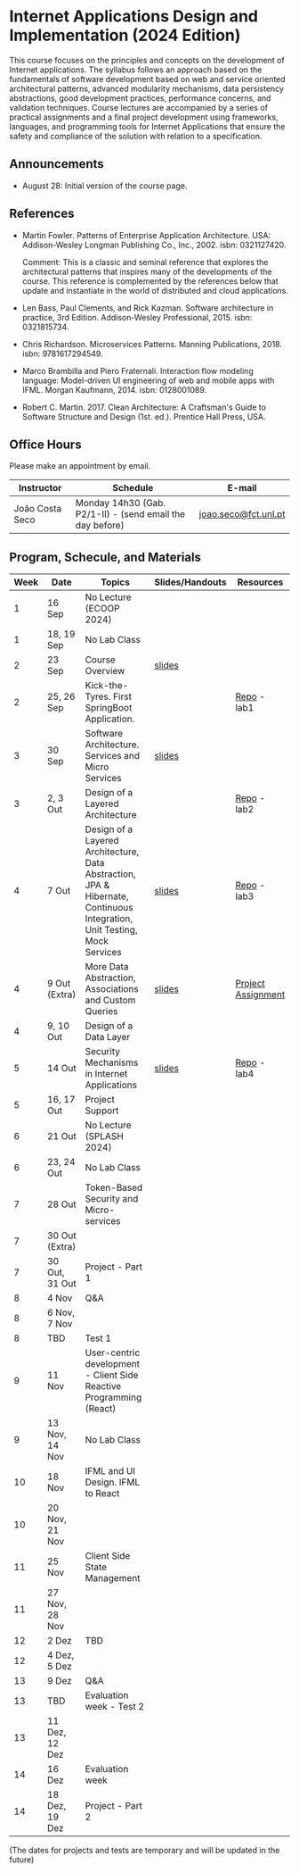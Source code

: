 # Internet Applications Design and Implementation (2024 Edition)

This course focuses on the principles and concepts on the development of Internet applications. The syllabus follows an approach based on the fundamentals of software development based on web and service oriented architectural patterns, advanced modularity mechanisms, data persistency abstractions, good development practices, performance concerns, and validation techniques. Course lectures are accompanied by a series of practical assignments and a final project development using frameworks, languages, and programming tools for Internet Applications that ensure the safety and compliance of the solution with relation to a specification.

## Announcements

* August 28: Initial version of the course page.

## References

- Martin Fowler. Patterns of Enterprise Application Architecture. USA: Addison-Wesley Longman Publishing Co., Inc., 2002. isbn: 0321127420.

    Comment: This is a classic and seminal reference that explores the architectural patterns that inspires many of the developments of the course. This reference is complemented by the references below that update and instantiate in the world of distributed and cloud applications.

- Len Bass, Paul Clements, and Rick Kazman. Software architecture in practice, 3rd Edition. Addison-Wesley Professional, 2015. isbn: 0321815734.

- Chris Richardson. Microservices Patterns. Manning Publications, 2018. isbn: 9781617294549.

- Marco Brambilla and Piero Fraternali. Interaction flow modeling language: Model-driven UI engineering of web and mobile apps with IFML. Morgan Kaufmann, 2014. isbn: 0128001089.

- Robert C. Martin. 2017. Clean Architecture: A Craftsman's Guide to Software Structure and Design (1st. ed.). Prentice Hall Press, USA. 

## Office Hours

Please make an appointment by email.

| Instructor | Schedule | E-mail |
| -------- | -------- | -------- |
| João Costa Seco | Monday 14h30 (Gab. P2/1-II) - (send email the day before) | joao.seco@fct.unl.pt |

## Program, Schecule, and Materials


| Week | Date | Topics | Slides/Handouts | Resources |
| -------- | -------- | -------- | -------- | -------- |
| 1  | 16 Sep   | No Lecture (ECOOP 2024) |   
| 1  | 18, 19 Sep   | No Lab Class |    |
| 2  | 23 Sep   | Course Overview  | [slides](slides/IADI%20slides%202024%20-%201.pdf) 
| 2  | 25, 26 Sep   | Kick-the-Tyres. First SpringBoot Application. |  | [Repo](https://github.com/IADI-2024/IADI-2024.github.io) - lab1
| 3  | 30 Sep   | Software Architecture. Services and Micro Services | [slides](slides/IADI%20slides%202024%20-%202.pdf) |  |
| 3  | 2, 3 Out   | Design of a Layered Architecture |  | [Repo](https://github.com/IADI-2024/IADI-2024.github.io) - lab2 |
| 4  | 7 Out   | Design of a Layered Architecture, Data Abstraction, JPA & Hibernate, Continuous Integration, Unit Testing, Mock Services | [slides](slides/IADI%20slides%202024%20-%203.pdf) | [Repo](https://github.com/IADI-2024/IADI-2024.github.io) - lab3
| 4  | 9 Out (Extra) | More Data Abstraction, Associations and Custom Queries | [slides](slides/IADI%20slides%202024%20-%204.pdf) | [Project Assignment](project/assignment.md)
| 4  | 9, 10 Out   | Design of a Data Layer | 
| 5  | 14 Out   | Security Mechanisms in Internet Applications | [slides](slides/IADI%20slides%202024%20-%205.pdf) | [Repo](https://github.com/IADI-2024/IADI-2024.github.io) - lab4
| 5  | 16, 17 Out   | Project Support | | 
| 6  | 21 Out   | No Lecture (SPLASH 2024) | 
| 6  | 23, 24 Out   | No Lab Class | 
| 7  | 28 Out   | Token-Based Security and Micro-services |
| 7  | 30 Out (Extra)   |  |
| 7  | 30 Out, 31 Out | Project - Part 1 |
| 8  | 4 Nov   |  Q&A  |
| 8  | 6 Nov, 7 Nov   |  |
| 8  | TBD  | Test 1 |
| 9  | 11 Nov   | User-centric development - Client Side Reactive Programming (React) |
| 9  | 13 Nov, 14 Nov   | No Lab Class  |
| 10  | 18 Nov  | IFML and UI Design. IFML to React |
| 10  | 20 Nov, 21 Nov   |  |
| 11  | 25 Nov   | Client Side State Management |
| 11  | 27 Nov, 28 Nov   |  |
| 12  | 2 Dez   | TBD |
| 12  | 4 Dez, 5 Dez   |  |
| 13  | 9 Dez   |  Q&A 
| 13  | TBD | Evaluation week - Test 2
| 13  | 11 Dez, 12 Dez   |  |
| 14  | 16 Dez   | Evaluation week |
| 14  | 18 Dez, 19 Dez   | Project - Part 2 |

(The dates for projects and tests are temporary and will be updated in the future)
